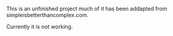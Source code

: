 This is an unfinished project much of it has been addapted from simpleisbetterthancomplex.com.

Currently it is not working. 